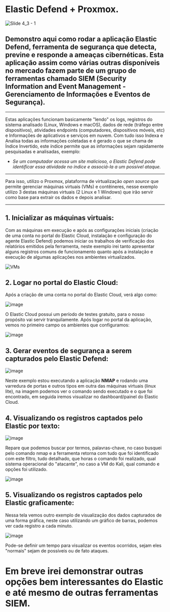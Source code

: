 # Elastic Defend + Proxmox.

![Slide 4_3 - 1](https://github.com/user-attachments/assets/80fa8efb-ba37-4d25-88ac-59c5944c54cf)

## Demonstro aqui como rodar a aplicação Elastic Defend, ferramenta de segurança que detecta, previne e responde a ameaças cibernéticas. Esta aplicação assim como várias outras disponíveis no mercado fazem parte de um grupo de ferramentas chamado SIEM (Security Information and Event Management - Gerenciamento de Informações e Eventos de Segurança).

---

Estas aplicações funcionam basicamente "lendo" os logs, registros do sistema analisado (Linux, Windows e macOS), dados de rede (tráfego entre dispositivos), atividades endpoints (computadores, dispositivos móveis, etc) e Informações de aplicativos e serviços em nuvem. Com tudo isso Indexa e Analisa todas as informações coletadas e é gerado o que se chama de Índice Invertido, este índice permite que as informações sejam rapidamente pesquisadas e analisadas, exemplo:  

- _Se um computador acessa um site malicioso, o Elastic Defend pode identificar essa atividade no índice e associá-la a um possível ataque._

---

Para isso, utilizo o Proxmox, plataforma de virtualização _open source_ que permite gerenciar máquinas virtuais (VMs) e contêineres, nesse exemplo utilizo 3 destas máquinas virtuais (2 Linux e 1 Windows) que irão servir como base para extrair os dados e depois analisar.

---

## 1. Inicializar as máquinas virtuais:

Com as máquinas em execução e após as configurações iniciais (criação de uma conta no portal do Elastic Cloud, instalação e configuração do agente Elastic Defend) podemos iniciar os trabalhos de verificação dos relatórios emitidos pela ferramenta, neste exemplo irei tanto apresentar alguns registros comuns de funcionamento quanto após a instalação e execução de algumas aplicações nos ambientes virtualizados.

![VMs](https://github.com/user-attachments/assets/10129944-abc9-4e44-8a0e-b0cf1fbcbae9)

## 2. Logar no portal do Elastic Cloud:

Após a criação de uma conta no portal do Elastic Cloud, verá algo como:

![image](https://github.com/user-attachments/assets/875882fb-dda8-4fda-a5af-bb829e755e8f)

O Elastic Cloud possui um período de testes gratuito, para o nosso propósito vai servir tranquilamente.
Após logar no portal da aplicação, vemos no primeiro campo os ambientes que configuramos:

![image](https://github.com/user-attachments/assets/175627bd-6539-4a24-937f-e3dbb02f4292)

## 3. Gerar eventos de segurança a serem capturados pelo Elastic Defend:

![image](https://github.com/user-attachments/assets/ec71e64a-adaa-4343-92db-369a2dbd9048)

Neste exemplo estou executando a aplicação **NMAP** e rodando uma varredura de portas e outros tipos em outra das máquinas virtuais (linux lite), na imagem podemos ver o comando sendo executado e o que foi encontrado, em seguida iremos visualizar no dashboard/painel do Elastic Cloud.

## 4. Visualizando os registros captados pelo Elastic por texto:

![image](https://github.com/user-attachments/assets/dfdb3bdc-8278-44ac-9b43-a8913a00557a)

Repare que podemos buscar por termos, palavras-chave, no caso busquei pelo comando nmap e a ferramenta retorna com tudo que foi identificado com este filtro, tudo detalhado, que horas o comando foi realizado, qual sistema operacional do "atacante", no caso a VM do Kali, qual comando e opções foi utilizado.

![image](https://github.com/user-attachments/assets/0068f434-adbd-40f9-b825-af318c2d775f)

## 5. Visualizando os registros captados pelo Elastic graficamente:

Nessa tela vemos outro exemplo de visualização dos dados capturados de uma forma gráfica, neste caso utilizando um gráfico de barras, podemos ver cada registro a cada minuto.

![image](https://github.com/user-attachments/assets/cb27ebf6-184b-4cfc-bfe7-86d684bd2d2a)

Pode-se definir um tempo para visualizar os eventos ocorridos, sejam eles "normais" sejam de possíveis ou de fato ataques.

# Em breve irei demonstrar outras opções bem interessantes do Elastic e até mesmo de outras ferramentas SIEM.
